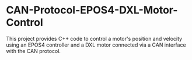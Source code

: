 # CAN-Protocol-EPOS4-DXL-Motor-Control
This project provides C++ code to control a motor's position and velocity using an EPOS4 controller and a DXL motor connected via a CAN interface with the CAN protocol.
